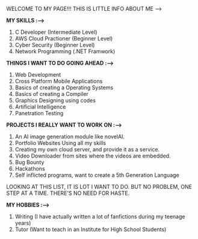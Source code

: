WELCOME TO MY PAGE!!! THIS IS LITTLE INFO ABOUT ME -->

**MY SKILLS :-->**

1. C Developer (Intermediate Level)
3. AWS Cloud Practioner (Beginner Level)
4. Cyber Security (Beginner Level)
5. Network Programming (.NET Framwork)                                               

**THINGS I WANT TO DO GOING AHEAD :-->**

1. Web Development
2. Cross Platform Mobile Applications
3. Basics of creating a Operating Systems
4. Basics of creating a Compiler
5. Graphics Designing using codes
6. Artificial Intelligence
7. Panetration Testing

**PROJECTS I REALLY WANT TO WORK ON :-->**

1. An AI image generation module like novelAI.
2. Portfolio Websites Using all my skills
3. Creating my own cloud server, and provide it as a service.
4. Video Downloader from sites where the videos are embedded.
5. Bug Bounty
6. Hackathons
7. Self inflicted programs, want to create a 5th Generation Language

LOOKING AT THIS LIST, IT IS LOT I WANT TO DO. BUT NO PROBLEM, ONE STEP AT A TIME. THERE'S NO NEED FOR HASTE.

**MY HOBBIES :-->**

1. Writing (I have actually written a lot of fanfictions during my teenage years)
2. Tutor (Want to teach in an Institute for High School Students)
